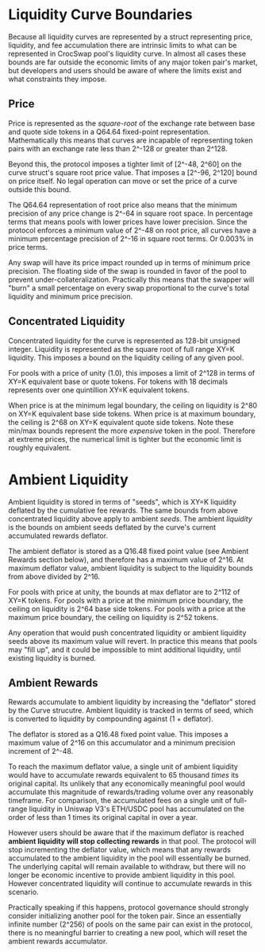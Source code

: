 # Liquidity Curve Boundaries

Because all liquidity curves are represented by a struct representing price, liquidity, and fee accumulation there are intrinsic limits to what can be represented in CrocSwap pool's liquidity curve. In almost all cases these bounds are far outside the economic limits of any major token pair's market, but developers and users should be aware of where the limits exist and what constraints they impose.

## Price

Price is represented as the *square-root* of the exchange rate between base and quote side tokens in a Q64.64 fixed-point representation. Mathematically this means that curves are incapable of representing token pairs with an exchange rate less than 2^-128 or greater than 2^128. 

Beyond this, the protocol imposes a tighter limit of [2^-48, 2^60] on the curve struct's square root price value. That imposes a [2^-96, 2^120] bound on price itself. No legal operation can move or set the price of a curve outside this bound.

The Q64.64 representation of root price also means that the minimum precision of any price change is 2^-64 in square root space. In percentage terms that means pools with lower prices have lower precision. Since the protocol enforces a minimum value of 2^-48 on root price, all curves have a minimum percentage precision of 2^-16 in square root terms. Or 0.003% in price terms. 

Any swap will have its price impact rounded up in terms of minimum price precision. The floating side of the swap is rounded in favor of the pool to prevent under-collateralization. Practically this means that the swapper will "burn" a small percentage on every swap proportional to the curve's total liquidity and minimum price precision. 

## Concentrated Liquidity

Concentrated liquidity for the curve is represented as 128-bit unsigned integer. Liquidity is represented as the square root of full range XY=K liquidity. This imposes a bound on the liquidity
ceiling of any given pool. 

For pools with a price of unity (1.0), this imposes a limit of 2^128 in terms of XY=K equivalent base or  quote tokens. For tokens with 18 decimals represents over one quintillion XY=K equivalent tokens.

When price is at the minimum legal boundary, the ceiling on liquidity is 2^80 on XY=K equivalent base side tokens. When price is at maximum boundary, the ceiling is 2^68 on XY=K equivalent quote side tokens. Note these min/max bounds represent the more *expensive* token in the pool. Therefore at extreme prices, the numerical limit is tighter but the economic limit is roughly equivalent. 

# Ambient Liquidity

Ambient liquidity is stored in terms of "seeds", which is XY=K liquidity deflated by the cumulative fee rewards. The same bounds from above concentrated liquidity above apply to ambient *seeds*. The ambient *liquidity* is the bounds on ambient seeds deflated by the curve's current accumulated rewards deflator.

The ambient deflator is stored as a Q16.48 fixed point value (see Ambient Rewards section below), and therefore has a maximum value of 2^16. At maximum deflator value, ambient liquidity is subject to the liquidity bounds from above divided by 2^16. 

For pools with price at unity, the bounds at max deflator are to 2^112 of XY=K tokens. For pools with a price at the minimum price boundary, the ceiling on liquidity is 2^64 base side tokens. For pools with a price at the maximum price boundary, the ceiling on liquidity is 2^52 tokens. 

Any operation that would push concentrated liquidity or ambient liquidity seeds above its maximum value will revert. In practice this means that pools may "fill up", and it could be impossible to mint additional liquidity, until existing liquidity is burned.

## Ambient Rewards

Rewards accumulate to ambient liquidity by increasing the "deflator" stored by the Curve strucutre. Ambient liquidity is tracked in terms of seed, which is converted to liquidity by compounding against (1 + deflator).

The deflator is stored as a Q16.48 fixed point value. This imposes a maximum value of 2^16 on this accumulator and a minimum precision increment of 2^-48.

To reach the maximum deflator value, a single unit of ambient liquidity would have to accumulate rewards equivalent to 65 thousand *times* its original capital. Its unlikely that any economically meaningful pool would accumulate this magnitude of rewards/trading volume over any reasonably timeframe. For comparison, the accumulated fees on a single unit of full-range liquidity in Uniswap V3's ETH/USDC pool has accumulated on the order of less than 1 times its original capital in over a year. 

However users should be aware that if the maximum deflator is reached **ambient liquidity will stop collecting rewards** in that pool. The protocol will stop incrementing the deflator value, which means that any rewards accumulated to the ambient liquidity in the pool will essentially be burned. The underlying capital will remain available to withdraw, but there will no longer be economic incentive to provide ambient liquidity in this pool. However concentrated liquidity will continue to accumulate rewards in this scenario.

Practically speaking if this happens, protocol governance should strongly consider initializing another pool for the token pair. Since an essentially infinite number (2^256) of pools on the same pair can exist in the protocol, there is no meaningful barrier to creating a new pool, which will reset the ambient rewards accumulator. 
